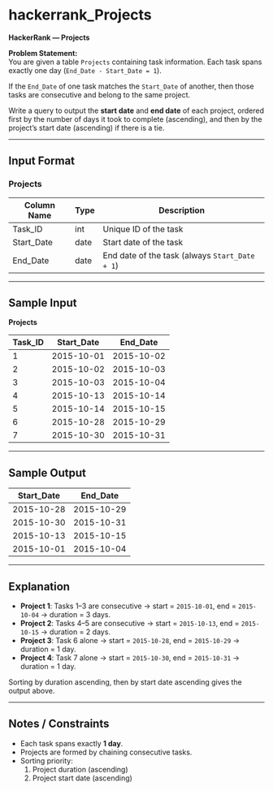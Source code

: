 # hackerrank_Projects

**HackerRank — Projects**

**Problem Statement:**  
You are given a table `Projects` containing task information. Each task spans exactly one day (`End_Date - Start_Date = 1`).  

If the `End_Date` of one task matches the `Start_Date` of another, then those tasks are consecutive and belong to the same project.  

Write a query to output the **start date** and **end date** of each project, ordered first by the number of days it took to complete (ascending), and then by the project’s start date (ascending) if there is a tie.  

---

## Input Format

### Projects
| Column Name | Type | Description |
|-------------|------|-------------|
| Task_ID     | int  | Unique ID of the task |
| Start_Date  | date | Start date of the task |
| End_Date    | date | End date of the task (always `Start_Date + 1`) |

---

## Sample Input

**Projects**

| Task_ID | Start_Date | End_Date   |
|---------|------------|------------|
| 1       | 2015-10-01 | 2015-10-02 |
| 2       | 2015-10-02 | 2015-10-03 |
| 3       | 2015-10-03 | 2015-10-04 |
| 4       | 2015-10-13 | 2015-10-14 |
| 5       | 2015-10-14 | 2015-10-15 |
| 6       | 2015-10-28 | 2015-10-29 |
| 7       | 2015-10-30 | 2015-10-31 |

---

## Sample Output

| Start_Date | End_Date   |
|------------|------------|
| 2015-10-28 | 2015-10-29 |
| 2015-10-30 | 2015-10-31 |
| 2015-10-13 | 2015-10-15 |
| 2015-10-01 | 2015-10-04 |

---

## Explanation

- **Project 1**: Tasks 1–3 are consecutive → start = `2015-10-01`, end = `2015-10-04` → duration = 3 days.  
- **Project 2**: Tasks 4–5 are consecutive → start = `2015-10-13`, end = `2015-10-15` → duration = 2 days.  
- **Project 3**: Task 6 alone → start = `2015-10-28`, end = `2015-10-29` → duration = 1 day.  
- **Project 4**: Task 7 alone → start = `2015-10-30`, end = `2015-10-31` → duration = 1 day.  

Sorting by duration ascending, then by start date ascending gives the output above.  

---

## Notes / Constraints

- Each task spans exactly **1 day**.  
- Projects are formed by chaining consecutive tasks.  
- Sorting priority:  
  1. Project duration (ascending)  
  2. Project start date (ascending)  
